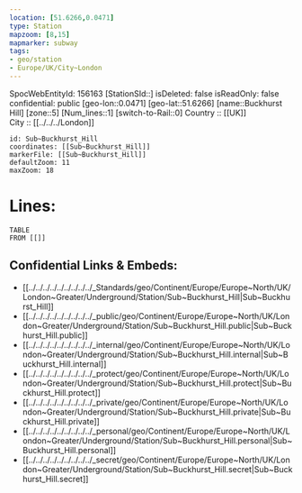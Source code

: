 ```yaml
---
location: [51.6266,0.0471] 
type: Station 
mapzoom: [8,15] 
mapmarker: subway 
tags:
- geo/station
- Europe/UK/City~London
---
```

SpocWebEntityId: 156163
[StationSId::] 
isDeleted: false
isReadOnly: false
confidential: public
[geo-lon::0.0471] 
[geo-lat::51.6266] 
[name::Buckhurst Hill] 
[zone::5] 
[Num_lines::1] 
[switch-to-Rail::0] 
Country :: [[UK]]  
City :: [[../../../London]]  


```leaflet
id: Sub~Buckhurst_Hill
coordinates: [[Sub~Buckhurst_Hill]] 
markerFile: [[Sub~Buckhurst_Hill]] 
defaultZoom: 11 
maxZoom: 18
```


# Lines: 
```dataview
TABLE 
FROM [[]] 
```

## Confidential Links & Embeds: 
- [[../../../../../../../../../_Standards/geo/Continent/Europe/Europe~North/UK/London~Greater/Underground/Station/Sub~Buckhurst_Hill|Sub~Buckhurst_Hill]] 
- [[../../../../../../../../../_public/geo/Continent/Europe/Europe~North/UK/London~Greater/Underground/Station/Sub~Buckhurst_Hill.public|Sub~Buckhurst_Hill.public]] 
- [[../../../../../../../../../_internal/geo/Continent/Europe/Europe~North/UK/London~Greater/Underground/Station/Sub~Buckhurst_Hill.internal|Sub~Buckhurst_Hill.internal]] 
- [[../../../../../../../../../_protect/geo/Continent/Europe/Europe~North/UK/London~Greater/Underground/Station/Sub~Buckhurst_Hill.protect|Sub~Buckhurst_Hill.protect]] 
- [[../../../../../../../../../_private/geo/Continent/Europe/Europe~North/UK/London~Greater/Underground/Station/Sub~Buckhurst_Hill.private|Sub~Buckhurst_Hill.private]] 
- [[../../../../../../../../../_personal/geo/Continent/Europe/Europe~North/UK/London~Greater/Underground/Station/Sub~Buckhurst_Hill.personal|Sub~Buckhurst_Hill.personal]] 
- [[../../../../../../../../../_secret/geo/Continent/Europe/Europe~North/UK/London~Greater/Underground/Station/Sub~Buckhurst_Hill.secret|Sub~Buckhurst_Hill.secret]] 
